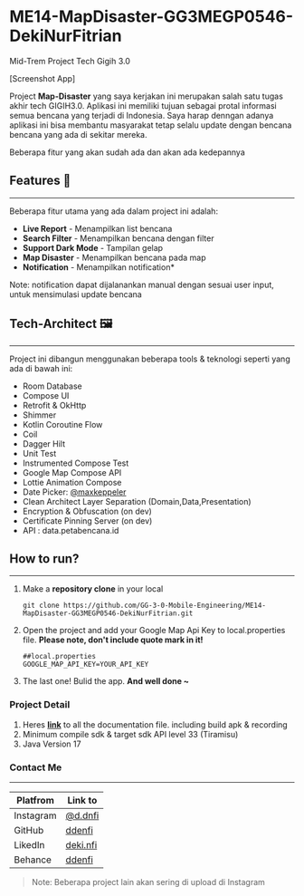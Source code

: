 # ME14-MapDisaster-GG3MEGP0546-DekiNurFitrian
Mid-Trem Project Tech Gigih 3.0

[Screenshot App]

Project **Map-Disaster** yang saya kerjakan ini merupakan salah satu tugas akhir tech GIGIH3.0. Aplikasi ini memiliki tujuan sebagai protal informasi semua bencana yang terjadi di Indonesia. Saya harap denngan adanya aplikasi ini bisa membantu masyarakat tetap selalu update dengan bencana bencana yang ada di sekitar mereka.


Beberapa fitur yang akan sudah ada dan akan ada kedepannya
## Features 🚀
---------
Beberapa fitur utama yang ada dalam project ini adalah:
- **Live Report** - Menampilkan list bencana
- **Search Filter** - Menampilkan bencana dengan filter
- **Support Dark Mode** - Tampilan gelap
- **Map Disaster** - Menampilkan bencana pada map
- **Notification** - Menampilkan notification*

Note: notification dapat dijalanankan manual dengan sesuai user input, untuk mensimulasi update bencana

## Tech-Architect 🖼
-----
Project ini dibangun menggunakan beberapa tools & teknologi seperti yang ada di bawah ini:
- Room Database
- Compose UI
- Retrofit & OkHttp
- Shimmer
- Kotlin Coroutine Flow
- Coil
- Dagger Hilt
- Unit Test
- Instrumented Compose Test
- Google Map Compose API
- Lottie Animation Compose
- Date Picker: [@maxkeppeler][maxkeppeler]
- Clean Architect Layer Separation (Domain,Data,Presentation)
- Encryption & Obfuscation (on dev)
- Certificate Pinning Server (on dev)
- API : data.petabencana.id

## How to run?
-----
1. Make a **repository clone** in your local
    ```
    git clone https://github.com/GG-3-0-Mobile-Engineering/ME14-MapDisaster-GG3MEGP0546-DekiNurFitrian.git
    ```
2. Open the project and add your Google Map Api Key to local.properties file. **Please note, don't include quote mark in it!**
    ```
    ##local.properties
    GOOGLE_MAP_API_KEY=YOUR_API_KEY
    ```
3. The last one! Bulid the app. **And well done ~**

### Project Detail
1. Heres [**link**][docu] to all the documentation file. including build apk & recording
2. Minimum compile sdk & target sdk API level 33 (Tiramisu)
3. Java Version 17

### Contact Me
-----
| Platfrom | Link to |
| ------ | ------ |
| Instagram | [@d.dnfi][ig] |
| GitHub | [ddenfi][git] |
| LikedIn | [deki.nfi][linkedin] |
| Behance | [ddenfi][be] |

> Note: Beberapa project lain akan sering di upload di Instagram

[ig]: <https://www.instagram.com/d.dnfi/>
[git]: <https://github.com/ddenfi>
[linkedin]: <https://www.linkedin.com/in/dekinfi/>
[be]: <https://www.behance.net/dekinfi>
[maxkeppeler]: <https://github.com/maxkeppeler/sheets-compose-dialogs/tree/main>
[docu]: <https://github.com/maxkeppeler/sheets-compose-dialogs/tree/main>


